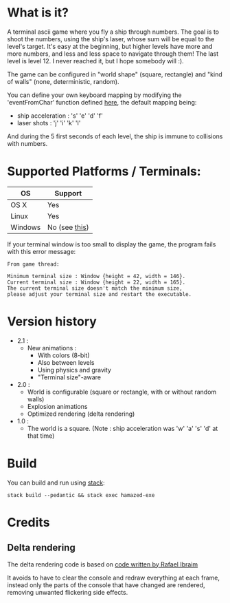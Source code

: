 # What is it?

A terminal ascii game where you fly a ship through numbers. The goal is to shoot
the numbers, using the ship's laser, whose sum will be equal to the
level's target. It's easy at the beginning, but higher levels have more and more numbers,
and less and less space to navigate through them! The last
level is level 12. I never reached it, but I hope somebody will :).

The game can be configured in "world shape" (square, rectangle) and "kind of walls"
(none, deterministic, random).

You can define your own keyboard mapping by modifying the 'eventFromChar' function
defined [here](src/Game/Event.hs), the default mapping being:
- ship acceleration : 's' 'e' 'd' 'f'
- laser shots       : 'j' 'i' 'k' 'l'

And during the 5 first seconds of each level, the ship is immune to collisions with numbers.

# Supported Platforms / Terminals:

|OS       |Support|
|---------|-------|
|OS X     |Yes    |
|Linux    |Yes    |
|Windows  |No (see [this](https://ghc.haskell.org/trac/ghc/ticket/7353)) |

If your terminal window is too small to display the game, the program fails with
this error message:

```
From game thread:

Minimum terminal size : Window {height = 42, width = 146}.
Current terminal size : Window {height = 22, width = 165}.
The current terminal size doesn't match the minimum size,
please adjust your terminal size and restart the executable.
```

# Version history
- 2.1 :
  - New animations :
    - With colors (8-bit)
    - Also between levels
    - Using physics and gravity
    - "Terminal size"-aware
- 2.0 :
  - World is configurable (square or rectangle, with or without random walls)
  - Explosion animations
  - Optimized rendering (delta rendering)
- 1.0 :
  - The world is a square. (Note : ship acceleration was 'w' 'a' 's' 'd' at that time)

# Build

You can build and run using [stack](https://docs.haskellstack.org):

`stack build --pedantic && stack exec hamazed-exe`

# Credits

## Delta rendering

The delta rendering code is based on [code written by Rafael Ibraim](https://gist.github.com/ibraimgm/40e307d70feeb4f117cd)

It avoids to have to clear the console and redraw everything at each frame,
instead only the parts of the console that have changed are rendered,
removing unwanted flickering side effects.

